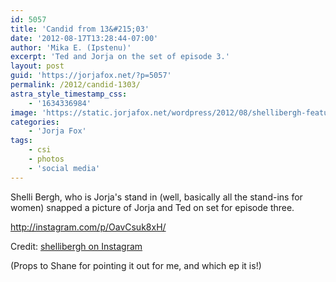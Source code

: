 ```yaml
---
id: 5057
title: 'Candid from 13&#215;03'
date: '2012-08-17T13:28:44-07:00'
author: 'Mika E. (Ipstenu)'
excerpt: 'Ted and Jorja on the set of episode 3.'
layout: post
guid: 'https://jorjafox.net/?p=5057'
permalink: /2012/candid-1303/
astra_style_timestamp_css:
    - '1634336984'
image: 'https://static.jorjafox.net/wordpress/2012/08/shellibergh-featured.jpg'
categories:
    - 'Jorja Fox'
tags:
    - csi
    - photos
    - 'social media'
---
```


Shelli Bergh, who is Jorja's stand in (well, basically all the stand-ins for women) snapped a picture of Jorja and Ted on set for episode three.

http://instagram.com/p/OavCsuk8xH/

Credit: <a href="http://instagram.com/p/OavCsuk8xH/">shellibergh on Instagram</a>

(Props to Shane for pointing it out for me, and which ep it is!)